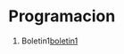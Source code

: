 # Programacion

1. Boletin1[boletin1]

[boletin1]:https://github.com/alvarojimeenez/Programacion/blob/master/Programaci%C3%B3n/Boletin1.py
